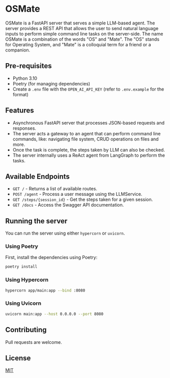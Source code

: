 # OSMate

OSMate is a FastAPI server that serves a simple LLM-based agent. 
The server provides a REST API that allows the user to send natural language inputs to perform simple command line tasks on the server-side.
The name OSMate is a combination of the words "OS" and "Mate". The "OS" stands for Operating System, and "Mate" is a colloquial term for a friend or a companion.

## Pre-requisites

- Python 3.10
- Poetry (for managing dependencies)
- Create a `.env` file with the `OPEN_AI_API_KEY` (refer to `.env.example` for the format)

## Features
- Asynchronous FastAPI server that processes JSON-based requests and responses.
- The server acts a gateway to an agent that can perform command line commands, like: navigating file system, CRUD operations on files and more.
- Once the task is complete, the steps taken by LLM can also be checked.
- The server internally uses a ReAct agent from LangGraph to perform the tasks.

## Available Endpoints

- `GET /` - Returns a list of available routes.
- `POST /agent` - Process a user message using the LLMService.
- `GET /steps/{session_id}` - Get the steps taken for a given session.
- `GET /docs` - Access the Swagger API documentation.

## Running the server
You can run the server using either `hypercorn` or `uvicorn`.

### Using Poetry
First, install the dependencies using Poetry:
```sh
poetry install
```
### Using Hypercorn
```sh
hypercorn app/main:app --bind :8080
```

### Using Uvicorn
```sh
uvicorn main:app --host 0.0.0.0 --port 8080
```

## Contributing

Pull requests are welcome.

## License
[MIT](https://choosealicense.com/licenses/mit/)